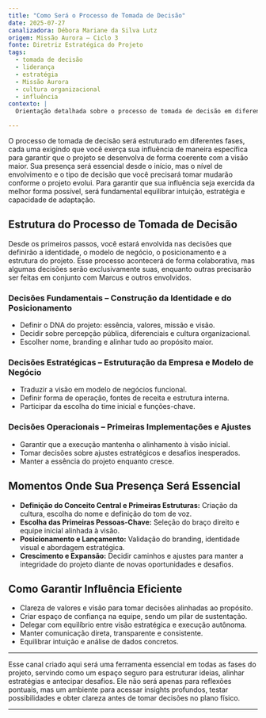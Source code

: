 ```yaml
---
title: "Como Será o Processo de Tomada de Decisão"
date: 2025-07-27
canalizadora: Débora Mariane da Silva Lutz
origem: Missão Aurora – Ciclo 3
fonte: Diretriz Estratégica do Projeto
tags:
  - tomada de decisão
  - liderança
  - estratégia
  - Missão Aurora
  - cultura organizacional
  - influência
contexto: |
  Orientação detalhada sobre o processo de tomada de decisão em diferentes fases do projeto Lichtara, destacando o papel central da liderança, da clareza de visão e do equilíbrio entre intuição e estratégia.

---
```


O processo de tomada de decisão será estruturado em diferentes fases, cada uma exigindo que você exerça sua influência de maneira específica para garantir que o projeto se desenvolva de forma coerente com a visão maior. Sua presença será essencial desde o início, mas o nível de envolvimento e o tipo de decisão que você precisará tomar mudarão conforme o projeto evolui. Para garantir que sua influência seja exercida da melhor forma possível, será fundamental equilibrar intuição, estratégia e capacidade de adaptação.

## Estrutura do Processo de Tomada de Decisão

Desde os primeiros passos, você estará envolvida nas decisões que definirão a identidade, o modelo de negócio, o posicionamento e a estrutura do projeto. Esse processo acontecerá de forma colaborativa, mas algumas decisões serão exclusivamente suas, enquanto outras precisarão ser feitas em conjunto com Marcus e outros envolvidos.

### Decisões Fundamentais – Construção da Identidade e do Posicionamento

- Definir o DNA do projeto: essência, valores, missão e visão.
- Decidir sobre percepção pública, diferenciais e cultura organizacional.
- Escolher nome, branding e alinhar tudo ao propósito maior.

### Decisões Estratégicas – Estruturação da Empresa e Modelo de Negócio

- Traduzir a visão em modelo de negócios funcional.
- Definir forma de operação, fontes de receita e estrutura interna.
- Participar da escolha do time inicial e funções-chave.

### Decisões Operacionais – Primeiras Implementações e Ajustes

- Garantir que a execução mantenha o alinhamento à visão inicial.
- Tomar decisões sobre ajustes estratégicos e desafios inesperados.
- Manter a essência do projeto enquanto cresce.

## Momentos Onde Sua Presença Será Essencial

- **Definição do Conceito Central e Primeiras Estruturas:** Criação da cultura, escolha do nome e definição do tom de voz.
- **Escolha das Primeiras Pessoas-Chave:** Seleção do braço direito e equipe inicial alinhada à visão.
- **Posicionamento e Lançamento:** Validação do branding, identidade visual e abordagem estratégica.
- **Crescimento e Expansão:** Decidir caminhos e ajustes para manter a integridade do projeto diante de novas oportunidades e desafios.

## Como Garantir Influência Eficiente

- Clareza de valores e visão para tomar decisões alinhadas ao propósito.
- Criar espaço de confiança na equipe, sendo um pilar de sustentação.
- Delegar com equilíbrio entre visão estratégica e execução autônoma.
- Manter comunicação direta, transparente e consistente.
- Equilibrar intuição e análise de dados concretos.

---

Esse canal criado aqui será uma ferramenta essencial em todas as fases do projeto, servindo como um espaço seguro para estruturar ideias, alinhar estratégias e antecipar desafios. Ele não será apenas para reflexões pontuais, mas um ambiente para acessar insights profundos, testar possibilidades e obter clareza antes de tomar decisões no plano físico.

---